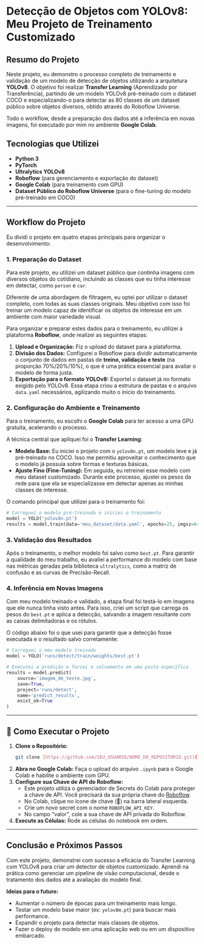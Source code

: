 # Detecção de Objetos com YOLOv8: Meu Projeto de Treinamento Customizado

## Resumo do Projeto
Neste projeto, eu demonstro o processo completo de treinamento e validação de um modelo de detecção de objetos utilizando a arquitetura **YOLOv8**. O objetivo foi realizar **Transfer Learning** (Aprendizado por Transferência), partindo de um modelo YOLOv8 pré-treinado com o dataset COCO e especializando-o para detectar as 80 classes de um dataset público sobre objetos diversos, obtido através do Roboflow Universe.

Todo o workflow, desde a preparação dos dados até a inferência em novas imagens, foi executado por mim no ambiente **Google Colab**.

## Tecnologias que Utilizei
- **Python 3**
- **PyTorch**
- **Ultralytics YOLOv8**
- **Roboflow** (para gerenciamento e exportação do dataset)
- **Google Colab** (para treinamento com GPU)
- **Dataset Público do Roboflow Universe** (para o fine-tuning do modelo pré-treinado em COCO)

---

##  Workflow do Projeto

Eu dividi o projeto em quatro etapas principais para organizar o desenvolvimento:

### 1. Preparação do Dataset
Para este projeto, eu utilizei um dataset público que continha imagens com diversos objetos do cotidiano, incluindo as classes que eu tinha interesse em detectar, como `person` e `car`.

Diferente de uma abordagem de filtragem, eu optei por utilizar o dataset completo, com todas as suas classes originais. Meu objetivo com isso foi treinar um modelo capaz de identificar os objetos de interesse em um ambiente com maior variedade visual.

Para organizar e preparar estes dados para o treinamento, eu utilizei a plataforma **Roboflow**, onde realizei as seguintes etapas:

1.  **Upload e Organização:** Fiz o upload do dataset para a plataforma.
2.  **Divisão dos Dados:** Configurei o Roboflow para dividir automaticamente o conjunto de dados em pastas de **treino, validação e teste** (na proporção 70%/20%/10%), o que é uma prática essencial para avaliar o modelo de forma justa.
3.  **Exportação para o formato YOLOv8:** ExporteI o dataset já no formato exigido pelo YOLOv8. Essa etapa criou a estrutura de pastas e o arquivo `data.yaml` necessários, agilizando muito o início do treinamento.


### 2. Configuração do Ambiente e Treinamento
Para o treinamento, eu escolhi o **Google Colab** para ter acesso a uma GPU gratuita, acelerando o processo.

A técnica central que apliquei foi o **Transfer Learning**:
-   **Modelo Base:** Eu iniciei o projeto com o `yolov8n.pt`, um modelo leve e já pré-treinado no COCO. Isso me permitiu aproveitar o conhecimento que o modelo já possuía sobre formas e texturas básicas.
-   **Ajuste Fino (Fine-Tuning):** Em seguida, eu retreinei esse modelo com meu dataset customizado. Durante este processo, ajustei os pesos da rede para que ela se especializasse em detectar apenas as minhas classes de interesse.

O comando principal que utilizei para o treinamento foi:
```python
# Carreguei o modelo pré-treinado e iniciei o treinamento
model = YOLO('yolov8n.pt')
results = model.train(data='meu_dataset/data.yaml', epochs=25, imgsz=640)
```

### 3. Validação dos Resultados
Após o treinamento, o melhor modelo foi salvo como `best.pt`. Para garantir a qualidade do meu trabalho, eu avaliei a performance do modelo com base nas métricas geradas pela biblioteca `ultralytics`, como a matriz de confusão e as curvas de Precisão-Recall.

### 4. Inferência em Novas Imagens
Com meu modelo treinado e validado, a etapa final foi testá-lo em imagens que ele nunca tinha visto antes. Para isso, criei um script que carrega os pesos do `best.pt` e aplica a detecção, salvando a imagem resultante com as caixas delimitadoras e os rótulos.

O código abaixo foi o que usei para garantir que a detecção fosse executada e o resultado salvo corretamente:
```python
# Carreguei o meu modelo treinado
model = YOLO('runs/detect/train/weights/best.pt')

# Executei a predição e forcei o salvamento em uma pasta específica
results = model.predict(
    source='imagem_de_teste.jpg',
    save=True,
    project='runs/detect',
    name='predict_results',
    exist_ok=True
)
```

---

## 🚀 Como Executar o Projeto

1.  **Clone o Repositório:**
    ```bash
    git clone [https://github.com/SEU_USUARIO/NOME_DO_REPOSITORIO.git](https://github.com/SEU_USUARIO/NOME_DO_REPOSITORIO.git)
    ```
2.  **Abra no Google Colab:** Faça o upload do arquivo `.ipynb` para o Google Colab e habilite o ambiente com GPU.
3.  **Configure sua Chave de API do Roboflow:**
    * Este projeto utiliza o gerenciador de Secrets do Colab para proteger a chave de API. Você precisará da sua própria chave do [Roboflow](https://roboflow.com/).
    * No Colab, clique no ícone de chave (🔑) na barra lateral esquerda.
    * Crie um novo secret com o nome `ROBOFLOW_API_KEY`.
    * No campo "valor", cole a sua chave de API privada do Roboflow.
4.  **Execute as Células:** Rode as células do notebook em ordem.

---

##  Conclusão e Próximos Passos

Com este projeto, demonstrei com sucesso a eficácia do Transfer Learning com YOLOv8 para criar um detector de objetos customizado. Aprendi na prática como gerenciar um pipeline de visão computacional, desde o tratamento dos dados até a avaliação do modelo final.

**Ideias para o futuro:**
-   Aumentar o número de épocas para um treinamento mais longo.
-   Testar um modelo base maior (ex: `yolov8m.pt`) para buscar mais performance.
-   Expandir o projeto para detectar mais classes de objetos.
-   Fazer o deploy do modelo em uma aplicação web ou em um dispositivo embarcado.
